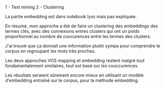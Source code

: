 1 - Text mining
2 - Clustering 

La partie embedding est dans notebook lyss mais pas expliquée.

En résumé, mon approche a été de faire un clustering des embeddings des termes clés, avec des connexions entres clusters qui ont un poids proportionnel au nombre de coocurences entre les termes des clusters. 

J'ai trouvé que ça donnait une information plutôt sympa pour comprendre le corpus en regroupant les mots très proches. 

Les deux approches VOS mapping et embedding restent malgré tout fondamentalement similaires, tout est basé sur les cooccurences.

Les résultats seraient sûrement encore mieux en utilisant un modèle d'embedding entraîné sur le corpus, pour la méthode embedding.
